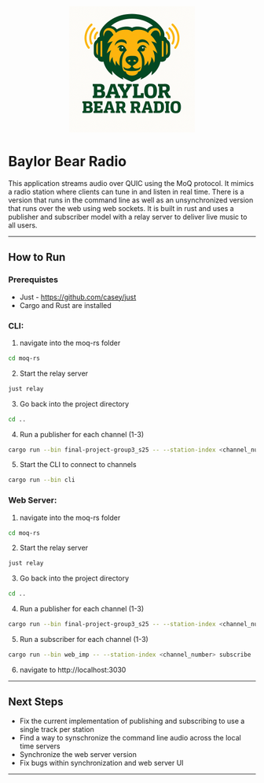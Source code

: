 <p align="center">
	<img height="256" src="bear_radio.png" alt="Media over QUIC">
</p>

# Baylor Bear Radio

This application streams audio over QUIC using the MoQ protocol. It mimics a radio station where clients can tune in and listen in real time. There
is a version that runs in the command line as well as an unsynchronized version that runs over the web using web sockets. It is built in rust and uses
a publisher and subscriber model with a relay server to deliver live music to all users.


---

## How to Run

### Prerequistes
- Just - https://github.com/casey/just
- Cargo and Rust are installed


### CLI:

1. navigate into the moq-rs folder 
```bash
cd moq-rs
```
2. Start the relay server
```bash
just relay
```

3. Go back into the project directory
```bash
cd ..
```

4. Run a publisher for each channel (1-3)
```bash
cargo run --bin final-project-group3_s25 -- --station-index <channel_number> publish
```

5. Start the CLI to connect to channels
```bash
cargo run --bin cli
```

### Web Server:

1. navigate into the moq-rs folder 
```bash
cd moq-rs
```
2. Start the relay server
```bash
just relay
```

3. Go back into the project directory
```bash
cd ..
```

4. Run a publisher for each channel (1-3)
```bash
cargo run --bin final-project-group3_s25 -- --station-index <channel_number> publish
```

5. Run a subscriber for each channel (1-3)
```bash
cargo run --bin web_imp -- --station-index <channel_number> subscribe
```

6. navigate to http://localhost:3030

---
## Next Steps

- Fix the current implementation of publishing and subscribing to use a single track per station
- Find a way to synschronize the command line audio across the local time servers
- Synchronize the web server version
- Fix bugs within synchronization and web server UI


---



